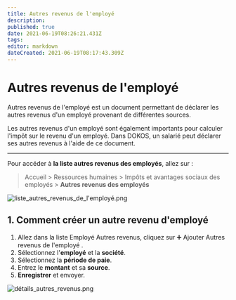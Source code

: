 ```yaml
---
title: Autres revenus de l'employé
description: 
published: true
date: 2021-06-19T08:26:21.431Z
tags: 
editor: markdown
dateCreated: 2021-06-19T08:17:43.309Z
---
```


# Autres revenus de l'employé

Autres revenus de l'employé est un document permettant de déclarer les autres revenus d'un employé provenant de différentes sources.

Les autres revenus d'un employé sont également importants pour calculer l'impôt sur le revenu d'un employé. Dans DOKOS, un salarié peut déclarer ses autres revenus à l'aide de ce document.

---

Pour accéder à **la liste autres revenus des employés**, allez sur :

> Accueil > Ressources humaines > Impôts et avantages sociaux des employés > **Autres revenus des employés**

![liste_autres_revenus_de_l'employé.png](/payroll/employee-other-income/liste_autres_revenus_de_l'employé.png)

## 1. Comment créer un autre revenu d'employé 

1. Allez dans la liste Employé Autres revenus, cliquez sur :heavy_plus_sign: Ajouter Autres revenus de l'employé .
2. Sélectionnez l'**employé** et la **société**.
3. Sélectionnez la **période de paie**.
4. Entrez le **montant** et sa **source**.
5. **Enregistrer** et envoyer.

![détails_autres_revenus.png](/payroll/employee-other-income/détails_autres_revenus.png)
